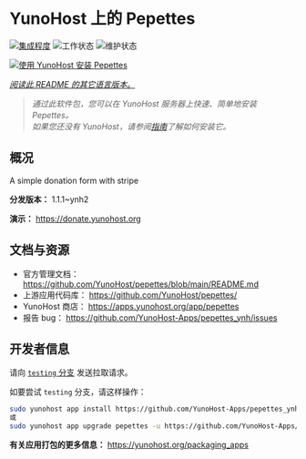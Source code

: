 <!--
注意：此 README 由 <https://github.com/YunoHost/apps/tree/master/tools/readme_generator> 自动生成
请勿手动编辑。
-->

# YunoHost 上的 Pepettes

[![集成程度](https://dash.yunohost.org/integration/pepettes.svg)](https://ci-apps.yunohost.org/ci/apps/pepettes/) ![工作状态](https://ci-apps.yunohost.org/ci/badges/pepettes.status.svg) ![维护状态](https://ci-apps.yunohost.org/ci/badges/pepettes.maintain.svg)

[![使用 YunoHost 安装 Pepettes](https://install-app.yunohost.org/install-with-yunohost.svg)](https://install-app.yunohost.org/?app=pepettes)

*[阅读此 README 的其它语言版本。](./ALL_README.md)*

> *通过此软件包，您可以在 YunoHost 服务器上快速、简单地安装 Pepettes。*  
> *如果您还没有 YunoHost，请参阅[指南](https://yunohost.org/install)了解如何安装它。*

## 概况

A simple donation form with stripe

**分发版本：** 1.1.1~ynh2

**演示：** <https://donate.yunohost.org>
## 文档与资源

- 官方管理文档： <https://github.com/YunoHost/pepettes/blob/main/README.md>
- 上游应用代码库： <https://github.com/YunoHost/pepettes/>
- YunoHost 商店： <https://apps.yunohost.org/app/pepettes>
- 报告 bug： <https://github.com/YunoHost-Apps/pepettes_ynh/issues>

## 开发者信息

请向 [`testing` 分支](https://github.com/YunoHost-Apps/pepettes_ynh/tree/testing) 发送拉取请求。

如要尝试 `testing` 分支，请这样操作：

```bash
sudo yunohost app install https://github.com/YunoHost-Apps/pepettes_ynh/tree/testing --debug
或
sudo yunohost app upgrade pepettes -u https://github.com/YunoHost-Apps/pepettes_ynh/tree/testing --debug
```

**有关应用打包的更多信息：** <https://yunohost.org/packaging_apps>
